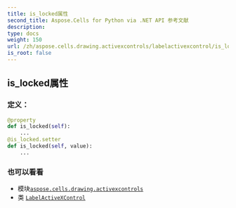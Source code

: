 ```yaml
---
title: is_locked属性
second_title: Aspose.Cells for Python via .NET API 参考文献
description:
type: docs
weight: 150
url: /zh/aspose.cells.drawing.activexcontrols/labelactivexcontrol/is_locked/
is_root: false
---
```

## is_locked属性
### 定义：
```python
@property
def is_locked(self):
    ...
@is_locked.setter
def is_locked(self, value):
    ...
```

### 也可以看看
* 模块[`aspose.cells.drawing.activexcontrols`](../../)
* 类 [`LabelActiveXControl`](/cells/python-net/zh/aspose.cells.drawing.activexcontrols/labelactivexcontrol)
